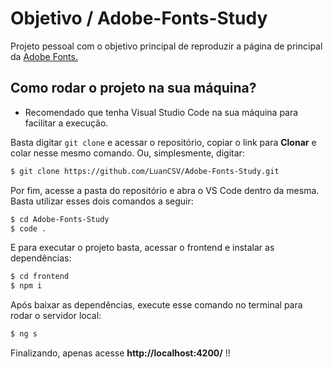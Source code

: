 # Objetivo / Adobe-Fonts-Study
Projeto pessoal com o objetivo principal de reproduzir a página de principal da [Adobe Fonts.](https://fonts.adobe.com/)

## Como rodar o projeto na sua máquina?

* Recomendado que tenha Visual Studio Code na sua máquina para facilitar a execução.

Basta digitar `git clone` e acessar o repositório, copiar o link para **Clonar** e colar nesse mesmo comando. Ou, simplesmente, digitar:

``` sh
$ git clone https://github.com/LuanCSV/Adobe-Fonts-Study.git
```

Por fim, acesse a pasta do repositório e abra o VS Code dentro da mesma. Basta utilizar esses dois comandos a seguir:

```sh
$ cd Adobe-Fonts-Study
$ code .
```

E para executar o projeto basta, acessar o frontend e instalar as dependências: 

```sh
$ cd frontend
$ npm i
```

Após baixar as dependências, execute esse comando no terminal para rodar o servidor local:

```sh
$ ng s
```

Finalizando, apenas acesse **http://localhost:4200/** !!
